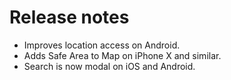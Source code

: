 # Release notes
* Improves location access on Android.
* Adds Safe Area to Map on iPhone X and similar.
* Search is now modal on iOS and Android.
